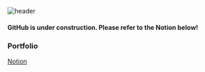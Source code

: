 ![header](https://capsule-render.vercel.app/api?type=waving&color=gradient&height=180&section=header&text=Park%20Hee-Chan%20&fontSize=32&animation=fadeIn&fontAlignY=36&fontColor=ffffff)

#### GitHub is under construction. Please refer to the Notion below!

### Portfolio
[Notion](https://courageous-gum-c89.notion.site/3b2f04f5ba144f009d2424c9a5e31f43?pvs=4)

<!--
**phc5403/phc5403** is a ✨ _special_ ✨ repository because its `README.md` (this file) appears on your GitHub profile.

Here are some ideas to get you started:
https://github.com/rzashakeri/beautify-github-profile
- 🔭 I’m currently working on ...
- 🌱 I’m currently learning ...
- 👯 I’m looking to collaborate on ...
- 🤔 I’m looking for help with ...
- 💬 Ask me about ...
- 📫 How to reach me: ...
- 😄 Pronouns: ...
- ⚡ Fun fact: ...
-->
